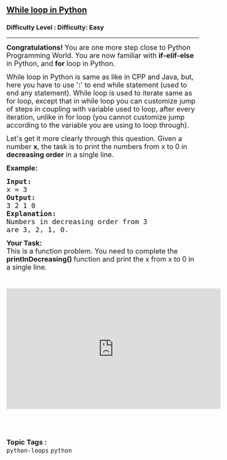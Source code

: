 <h2><a href="https://www.geeksforgeeks.org/problems/while-loop-in-python/1?page=1&category=python&status=unsolved&sortBy=submissions">While loop in Python</a></h2><h3>Difficulty Level : Difficulty: Easy</h3><hr><div class="problems_problem_content__Xm_eO"><p><span style="font-size:18px"><strong>Congratulations!</strong> You are one more step close to Python Programming World. You are now familiar with <strong>if-elif-else</strong> in Python, and <strong>for</strong> loop in Python.</span></p>

<p><span style="font-size:18px">While loop in Python is same as like in CPP and Java, but, here you have to use '<strong>:</strong>' to end while statement (used to end any statement). While loop is used to iterate same as for loop, except that in while loop you can customize jump of steps in coupling with variable used to loop, after every iteration, unlike in for loop (you cannot customize jump according to the variable you are using to loop through).</span></p>

<p><span style="font-size:18px">Let's get it more clearly through this question. Given a number <strong>x</strong>, the task is to print the numbers from x to 0 in <strong>decreasing order</strong> in a single line.</span></p>

<p><span style="font-size:18px"><strong>Example:</strong></span></p>

<pre><span style="font-size:18px"><strong>Input:</strong>
x = 3
<strong>Output:
</strong>3 2 1 0</span>
<span style="font-size:18px"><strong>Explanation:</strong>
Numbers in decreasing order from 3
are 3, 2, 1, 0.</span></pre>

<p><strong><span style="font-size:18px">Your Task:</span></strong><br>
<span style="font-size:18px">This is a function problem. You need to complete the <strong>printInDecreasing()&nbsp;</strong>function and print the x from x to 0 in a single line.</span></p>

<p>&nbsp;</p>

<p><iframe frameborder="0" height="315" src="https://www.youtube.com/embed/AaoqKlYCbSk" width="560"></iframe></p>

<p>&nbsp;</p>
</div><br><p><span style=font-size:18px><strong>Topic Tags : </strong><br><code>python-loops</code>&nbsp;<code>python</code>&nbsp;